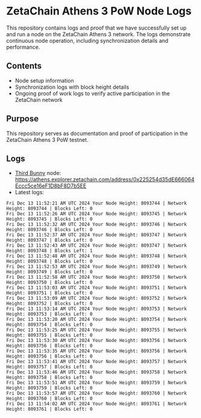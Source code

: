 # ZetaChain Athens 3 PoW Node Logs
This repository contains logs and proof that we have successfully set up and run a node on the ZetaChain Athens 3 network. The logs demonstrate continuous node operation, including synchronization details and performance.

## Contents
- Node setup information
- Synchronization logs with block height details
- Ongoing proof of work logs to verify active participation in the ZetaChain network

## Purpose
This repository serves as documentation and proof of participation in the ZetaChain Athens 3 PoW testnet.

## Logs

- [Third Bunny](https://thirdbunny.xyz/) node: https://athens.explorer.zetachain.com/address/0x225254d35dE666064Eccc5ce16eF1D8bF8D7b5EE
- Latest logs:
```
Fri Dec 13 11:52:21 AM UTC 2024 Your Node Height: 8093744 | Network Height: 8093744 | Blocks Left: 0
Fri Dec 13 11:52:26 AM UTC 2024 Your Node Height: 8093745 | Network Height: 8093745 | Blocks Left: 0
Fri Dec 13 11:52:32 AM UTC 2024 Your Node Height: 8093746 | Network Height: 8093746 | Blocks Left: 0
Fri Dec 13 11:52:37 AM UTC 2024 Your Node Height: 8093747 | Network Height: 8093747 | Blocks Left: 0
Fri Dec 13 11:52:43 AM UTC 2024 Your Node Height: 8093747 | Network Height: 8093748 | Blocks Left: 1
Fri Dec 13 11:52:48 AM UTC 2024 Your Node Height: 8093748 | Network Height: 8093748 | Blocks Left: 0
Fri Dec 13 11:52:53 AM UTC 2024 Your Node Height: 8093749 | Network Height: 8093749 | Blocks Left: 0
Fri Dec 13 11:52:58 AM UTC 2024 Your Node Height: 8093750 | Network Height: 8093750 | Blocks Left: 0
Fri Dec 13 11:53:03 AM UTC 2024 Your Node Height: 8093751 | Network Height: 8093751 | Blocks Left: 0
Fri Dec 13 11:53:09 AM UTC 2024 Your Node Height: 8093752 | Network Height: 8093752 | Blocks Left: 0
Fri Dec 13 11:53:14 AM UTC 2024 Your Node Height: 8093753 | Network Height: 8093753 | Blocks Left: 0
Fri Dec 13 11:53:20 AM UTC 2024 Your Node Height: 8093754 | Network Height: 8093754 | Blocks Left: 0
Fri Dec 13 11:53:25 AM UTC 2024 Your Node Height: 8093755 | Network Height: 8093755 | Blocks Left: 0
Fri Dec 13 11:53:30 AM UTC 2024 Your Node Height: 8093756 | Network Height: 8093756 | Blocks Left: 0
Fri Dec 13 11:53:35 AM UTC 2024 Your Node Height: 8093756 | Network Height: 8093756 | Blocks Left: 0
Fri Dec 13 11:53:41 AM UTC 2024 Your Node Height: 8093757 | Network Height: 8093757 | Blocks Left: 0
Fri Dec 13 11:53:46 AM UTC 2024 Your Node Height: 8093758 | Network Height: 8093758 | Blocks Left: 0
Fri Dec 13 11:53:51 AM UTC 2024 Your Node Height: 8093759 | Network Height: 8093759 | Blocks Left: 0
Fri Dec 13 11:53:57 AM UTC 2024 Your Node Height: 8093760 | Network Height: 8093760 | Blocks Left: 0
Fri Dec 13 11:54:02 AM UTC 2024 Your Node Height: 8093761 | Network Height: 8093761 | Blocks Left: 0
```
